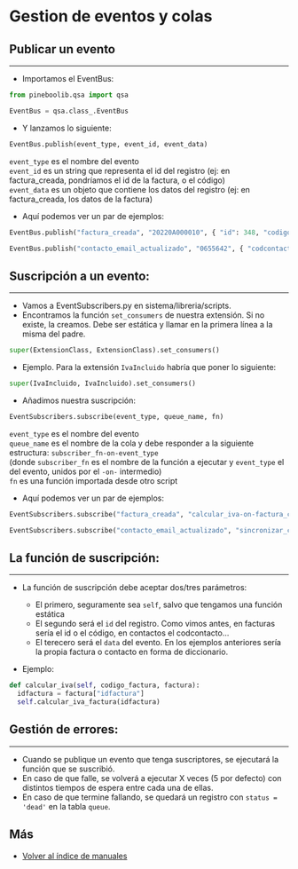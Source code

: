 # Gestion de eventos y colas

## Publicar un evento

---

- Importamos el EventBus:

```python
from pineboolib.qsa import qsa

EventBus = qsa.class_.EventBus
```

- Y lanzamos lo siguiente:

```python
EventBus.publish(event_type, event_id, event_data)
```

`event_type` es el nombre del evento \
`event_id` es un string que representa el id del registro (ej: en factura_creada, pondríamos el id de la factura, o el código) \
`event_data` es un objeto que contiene los datos del registro (ej: en factura_creada, los datos de la factura)

- Aquí podemos ver un par de ejemplos:

```python
EventBus.publish("factura_creada", "20220A000010", { "id": 348, "codigo": "20220A000010", "nombrecliente": "Jose Antonio Martínez", "total": 145.30 })

EventBus.publish("contacto_email_actualizado", "0655642", { "codcontacto": "0655642", "nombre": "Julián", "edad": 54, "email": "julian@lopez.com" })
```

## Suscripción a un evento:

---

- Vamos a EventSubscribers.py en sistema/libreria/scripts.
- Encontramos la función `set_consumers` de nuestra extensión. Si no existe, la creamos. Debe ser estática y llamar en la primera línea a la misma del padre.

```python
super(ExtensionClass, ExtensionClass).set_consumers()
```

- Ejemplo. Para la extensión `IvaIncluido` habría que poner lo siguiente:

```python
super(IvaIncluido, IvaIncluido).set_consumers()
```

- Añadimos nuestra suscripción:

```python
EventSubscribers.subscribe(event_type, queue_name, fn)
```

`event_type` es el nombre del evento \
`queue_name` es el nombre de la cola y debe responder a la siguiente estructura: `subscriber_fn-on-event_type` \
(donde `subscriber_fn` es el nombre de la función a ejecutar y `event_type` el del evento, unidos por el `-on-` intermedio) \
`fn` es una función importada desde otro script

- Aquí podemos ver un par de ejemplos:

```python
EventSubscribers.subscribe("factura_creada", "calcular_iva-on-factura_creada", script("formfacturascli_api").calcular_iva)

EventSubscribers.subscribe("contacto_email_actualizado", "sincronizar_contacto-on-contacto_email_actualizado", script("formcontactos_api").sincronizar_contacto)
```

## La función de suscripción:

---

- La función de suscripción debe aceptar dos/tres parámetros:

  - El primero, seguramente sea `self`, salvo que tengamos una función estática
  - El segundo será el `id` del registro. Como vimos antes, en facturas sería el id o el código, en contactos el codcontacto...
  - El terecero será el `data` del evento. En los ejemplos anteriores sería la propia factura o contacto en forma de diccionario.

- Ejemplo:

```python
def calcular_iva(self, codigo_factura, factura):
  idfactura = factura["idfactura"]
  self.calcular_iva_factura(idfactura)
```

## Gestión de errores:

---

- Cuando se publique un evento que tenga suscriptores, se ejecutará la función que se suscribió.
- En caso de que falle, se volverá a ejecutar X veces (5 por defecto) con distintos tiempos de espera entre cada una de ellas.
- En caso de que termine fallando, se quedará un registro con `status = 'dead'` en la tabla `queue`.

## Más

- [Volver al índice de manuales](../README.md)

